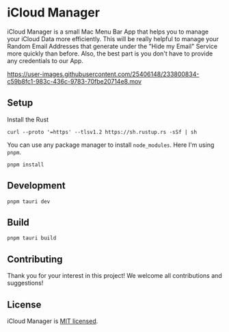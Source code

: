 # iCloud Manager

iCloud Manager is a small Mac Menu Bar App that helps you to manage your iCloud Data more efficiently. This will be really helpful to manage your Random Email Addresses that generate under the "Hide my Email" Service more quickly than before.
Also, the best part is you don't have to provide any credentials to our App.

https://user-images.githubusercontent.com/25406148/233800834-c59b8fc1-983c-436c-9783-70fbe20714e8.mov

## Setup

Install the Rust

```shell
curl --proto '=https' --tlsv1.2 https://sh.rustup.rs -sSf | sh
```

You can use any package manager to install `node_modules`. Here I'm using `pnpm`.

```shell
pnpm install
```

## Development

```shell
pnpm tauri dev
```

## Build

```shell
pnpm tauri build
```

## Contributing

Thank you for your interest in this project! We welcome all contributions and suggestions!

## License

iCloud Manager is [MIT licensed](https://github.com/yushanwebdev/icloud-manager/blob/main/LICENSE).
